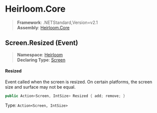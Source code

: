 # Heirloom.Core

> **Framework**: .NETStandard,Version=v2.1  
> **Assembly**: [Heirloom.Core][0]

## Screen.Resized (Event)

> **Namespace**: [Heirloom][0]  
> **Declaring Type**: [Screen][1]

#### Resized

Event called when the screen is resized. On certain platforms, the screen size and surface may not be equal.

```cs
public Action<Screen, IntSize> Resized { add; remove; }
```

Type: `Action<Screen, IntSize>`

[0]: ../../../Heirloom.Core.md
[1]: ../Screen.md
